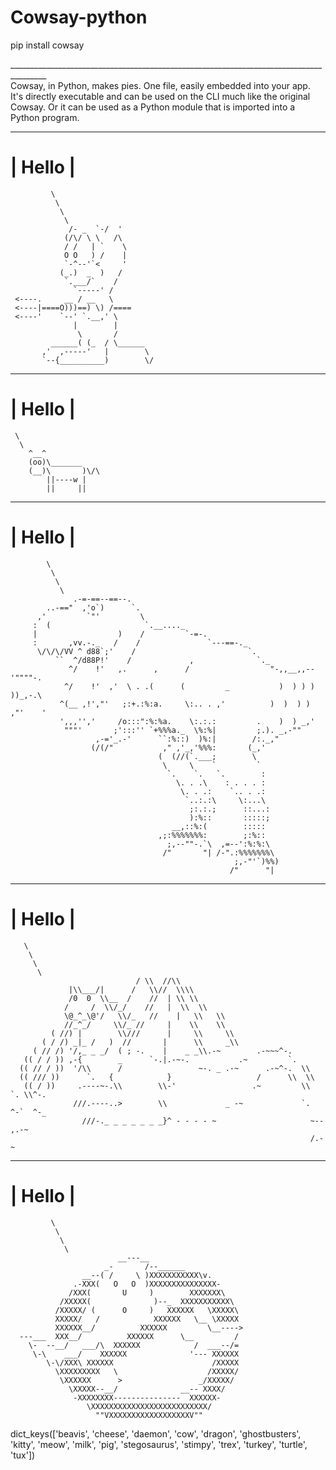 # Cowsay-python
pip install cowsay

_______________________________________________________________________________________<br>
Cowsay, in Python, makes pies. One file, easily embedded into your app. It's directly executable and can be used on the CLI much like the original Cowsay. Or it can be used as a Python module that is imported into a Python program.<br>
  _____
| Hello |
  =====
             \
              \
               \
                \
                 /- _  `-/  '
                (/\/ \ \   /\
                / /   | `    \
                O O   ) /    |
                `-^--'`<     '
               (_.)  _  )   /
                `.___/`    /
                  `-----' /
     <----.     __ / __   \
     <----|====O)))==) \) /====
     <----'    `--' `.__,' \
                  |        |
                   \       /
             ______( (_  / \______
           ,'  ,-----'   |        \
           `--{__________)        \/
  _____
| Hello |
  =====
     \
      \
        ^__^
        (oo)\_______
        (__)\       )\/\
            ||----w |
            ||     ||
  _____
| Hello |
  =====
            \
             \
              \
               \
                  .-=-==--==--.
            ..-=="  ,'o`)      `.
          ,'         `"'         \
         :  (                     `.__...._
         |                  )    /         `-=-.
         :       ,vv.-._   /    /               `---==-._
          \/\/\/VV ^ d88`;'    /                         `.
              ``  ^/d88P!'    /             ,              `._
                 ^/    !'   ,.      ,      /                  "-,,__,,--'""""-.
                ^/    !'  ,'  \ . .(      (         _           )  ) ) ) ))_,-.\
               ^(__ ,!',"'   ;:+.:%:a.     \:.. . ,'          )  )  ) ) ,"'    '
               ',,,'','     /o:::":%:%a.    \:.:.:         .    )  ) _,'
                """'       ;':::'' `+%%%a._  \%:%|         ;.). _,-""
                       ,-='_.-'      ``:%::)  )%:|        /:._,"
                      (/(/"           ," ,'_,'%%%:       (_,'
                                     (  (//(`.___;        \
                                      \     \    `         `
                                       `.    `.   `.        :
                                         \. . .\    : . . . :
                                          \. . .:    `.. . .:
                                           `..:.:\     \:...\
                                            ;:.:.;      ::...:
                                            ):%::       :::::;
                                        __,::%:(        :::::
                                     ,;:%%%%%%%:        ;:%::
                                       ;,--""-.`\  ,=--':%:%:\
                                      /"       "| /-".:%%%%%%%\
                                                      ;,-"'`)%%)
                                                     /"      "|
  _____
| Hello |
  =====
       \
        \
         \
          \
                                / \\  //\\
                 |\\___/|      /   \\//  \\\\
                 /0  0  \\__  /    //  | \\ \\
                /     /  \\/_/    //   |  \\  \\
                \@_^_\@'/   \\/_   //    |   \\   \\
                //_^_/     \\/_ //     |    \\    \\
             ( //) |        \\///      |     \\     \\
           ( / /) _|_ /   )  //       |      \\     _\\
         ( // /) '/,_ _ _/  ( ; -.    |    _ _\\.-~        .-~~~^-.
       (( / / )) ,-{        _      `-.|.-~-.           .~         `.
      (( // / ))  '/\\      /                 ~-. _ .-~      .-~^-.  \\
      (( /// ))      `.   {            }                   /      \\  \\
       (( / ))     .----~-.\\        \\-'                 .~         \\  `. \\^-.
                  ///.----..>        \\             _ -~             `.  ^-`  ^-_
                    ///-._ _ _ _ _ _ _}^ - - - - ~                     ~-- ,.-~
                                                                       /.-~
  _____
| Hello |
  =====
             \
              \
               \
                \
                            __---__
                         _-       /--______
                    __--( /     \ )XXXXXXXXXXX\v.
                  .-XXX(   O   O  )XXXXXXXXXXXXXXX-
                 /XXX(       U     )        XXXXXXX\
               /XXXXX(              )--_  XXXXXXXXXXX\
              /XXXXX/ (      O     )   XXXXXX   \XXXXX\
              XXXXX/   /            XXXXXX   \__ \XXXXX
              XXXXXX__/          XXXXXX         \__---->
      ---___  XXX__/          XXXXXX      \__         /
        \-  --__/   ___/\  XXXXXX            /  ___--/=
         \-\    ___/    XXXXXX              '--- XXXXXX
            \-\/XXX\ XXXXXX                      /XXXXX
              \XXXXXXXXX   \                    /XXXXX/
               \XXXXXX      >                 _/XXXXX/
                 \XXXXX--__/              __-- XXXX/
                  -XXXXXXXX---------------  XXXXXX-
                     \XXXXXXXXXXXXXXXXXXXXXXXXXX/
                       ""VXXXXXXXXXXXXXXXXXXV""
dict_keys(['beavis', 'cheese', 'daemon', 'cow', 'dragon', 'ghostbusters', 'kitty', 'meow', 'milk', 'pig', 'stegosaurus', 'stimpy', 'trex', 'turkey', 'turtle', 'tux'])
